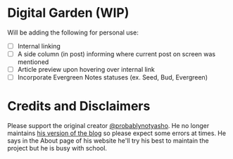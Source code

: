 # Digital Garden (WIP)

Will be adding the following for personal use:
- [ ] Internal linking
- [ ] A side column (in post) informing where current post on screen was mentioned
- [ ] Article preview upon hovering over internal link
- [ ] Incorporate Evergreen Notes statuses (ex. Seed, Bud, Evergreen)

# Credits and Disclaimers

Please support the original creator [@probablynotyasho](https://github.com/probablynotyasho). He no longer maintains [his version of the blog](https://notyasho.netlify.app/blogs) so please expect some errors at times. He says in the About page of his website he'll try his best to maintain the project but he is busy with school.
